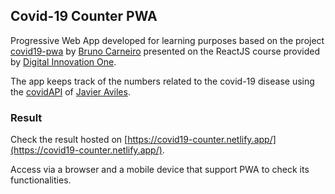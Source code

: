 ## Covid-19 Counter PWA

Progressive Web App developed for learning purposes based on the project [covid19-pwa](https://github.com/Tautorn/covid19-pwa) by [Bruno Carneiro](https://github.com/Tautorn) presented on the ReactJS course provided by [Digital Innovation One](https://web.digitalinnovation.one/).

The app keeps track of the numbers related to the covid-19 disease using the [covidAPI](https://coronavirus-19-api.herokuapp.com/) of [Javier Aviles](https://github.com/javieraviles).

### Result

Check the result hosted on [https://covid19-counter.netlify.app/](https://covid19-counter.netlify.app/).

Access via a browser and a mobile device that support PWA to check its functionalities.
